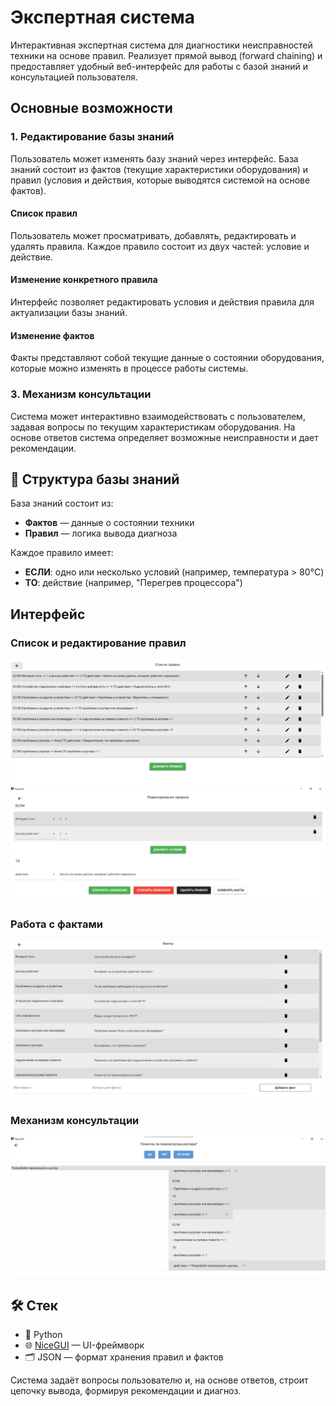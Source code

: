 # Экспертная система

Интерактивная экспертная система для диагностики неисправностей техники на основе правил. Реализует прямой вывод (forward chaining) и предоставляет удобный веб-интерфейс для работы с базой знаний и консультацией пользователя.

## Основные возможности

### 1. Редактирование базы знаний

Пользователь может изменять базу знаний через интерфейс. База знаний состоит из фактов (текущие характеристики оборудования) и правил (условия и действия, которые выводятся системой на основе фактов).

#### Список правил

Пользователь может просматривать, добавлять, редактировать и удалять правила. Каждое правило состоит из двух частей: условие и действие.

#### Изменение конкретного правила

Интерфейс позволяет редактировать условия и действия правила для актуализации базы знаний.

#### Изменение фактов

Факты представляют собой текущие данные о состоянии оборудования, которые можно изменять в процессе работы системы.

### 3. Механизм консультации

Система может интерактивно взаимодействовать с пользователем, задавая вопросы по текущим характеристикам оборудования. На основе ответов система определяет возможные неисправности и дает рекомендации.

## 📂 Структура базы знаний

База знаний состоит из:

- **Фактов** — данные о состоянии техники
- **Правил** — логика вывода диагноза

Каждое правило имеет:

- **ЕСЛИ**: одно или несколько условий (например, температура > 80°C)
- **ТО**: действие (например, "Перегрев процессора")

## Интерфейс

### Список и редактирование правил

<img src="readme_src/список.png" alt="Список правил" width="600"/>
<img src="readme_src/изменение.png" alt="Редактирование правила" width="600"/>

### Работа с фактами

<img src="readme_src/изменениефактов.png" alt="Редактирование фактов" width="600"/>

### Механизм консультации

<img src="readme_src/консультация.png" alt="Консультация" width="600"/>

## 🛠️ Стек

- 🐍 Python
- 🌐 [NiceGUI](https://nicegui.io/) — UI-фреймворк
- 🗂️ JSON — формат хранения правил и фактов

Система задаёт вопросы пользователю и, на основе ответов, строит цепочку вывода, формируя рекомендации и диагноз.
